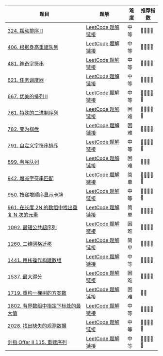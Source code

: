 | 题目                                                         | 题解                                                         | 难度 | 推荐指数 |
| ------------------------------------------------------------ | ------------------------------------------------------------ | ---- | -------- |
| [324. 摆动排序 II](https://leetcode.cn/problems/wiggle-sort-ii/) | [LeetCode 题解链接](https://leetcode.cn/problems/wiggle-sort-ii/solution/by-ac_oier-22bq/) | 中等 | 🤩🤩🤩🤩     |
| [406. 根据身高重建队列](https://leetcode.cn/problems/queue-reconstruction-by-height/) | [LeetCode 题解链接](https://leetcode.cn/problems/queue-reconstruction-by-height/solution/by-ac_oier-fda2/) | 中等 | 🤩🤩🤩🤩     |
| [481. 神奇字符串](https://leetcode.cn/problems/magical-string/) | [LeetCode 题解链接](https://leetcode.cn/problems/magical-string/solution/by-ac_oier-7wjo/) | 中等 | 🤩🤩🤩🤩     |
| [621. 任务调度器](https://leetcode.cn/problems/task-scheduler/) | [LeetCode 题解链接](https://leetcode.cn/problems/task-scheduler/solution/by-ac_oier-3560/) | 中等 | 🤩🤩🤩🤩     |
| [667. 优美的排列 II](https://leetcode.cn/problems/beautiful-arrangement-ii/) | [LeetCode 题解链接](https://leetcode.cn/problems/beautiful-arrangement-ii/solution/by-ac_oier-lyns/) | 中等 | 🤩🤩🤩🤩🤩    |
| [761. 特殊的二进制序列](https://leetcode.cn/problems/special-binary-string/) | [LeetCode 题解链接](https://leetcode.cn/problems/special-binary-string/solution/by-ac_oier-cz6h/) | 困难 | 🤩🤩🤩🤩🤩    |
| [782. 变为棋盘](https://leetcode.cn/problems/transform-to-chessboard/) | [LeetCode 题解链接](https://leetcode.cn/problems/transform-to-chessboard/solution/by-ac_oier-vf1m/) | 困难 | 🤩🤩🤩🤩     |
| [791. 自定义字符串排序](https://leetcode.cn/problems/custom-sort-string/) | [LeetCode 题解链接](https://leetcode.cn/problems/custom-sort-string/solution/by-ac_oier-ali0/) | 中等 | 🤩🤩🤩🤩🤩    |
| [899. 有序队列](https://leetcode.cn/problems/orderly-queue/) | [LeetCode 题解链接](https://leetcode.cn/problems/orderly-queue/solution/by-ac_oier-443m/) | 困难 | 🤩🤩🤩      |
| [942. 增减字符串匹配](https://leetcode.cn/problems/di-string-match/) | [LeetCode 题解链接](https://leetcode.cn/problems/di-string-match/solution/by-ac_oier-pvjk/) | 简单 | 🤩🤩🤩🤩🤩    |
| [950. 按递增顺序显示卡牌](https://leetcode.cn/problems/reveal-cards-in-increasing-order/) | [LeetCode 题解链接](https://leetcode.cn/problems/reveal-cards-in-increasing-order/solution/gong-shui-san-xie-jian-dan-mo-ni-ti-by-a-nu48/) | 中等 | 🤩🤩🤩🤩🤩    |
| [961. 在长度 2N 的数组中找出重复 N 次的元素](https://leetcode.cn/problems/n-repeated-element-in-size-2n-array/) | [LeetCode 题解链接](https://leetcode.cn/problems/n-repeated-element-in-size-2n-array/solution/by-ac_oier-bslq/) | 简单 | 🤩🤩🤩🤩     |
| [1092. 最短公共超序列](https://leetcode.cn/problems/shortest-common-supersequence/) | [LeetCode 题解链接](https://leetcode.cn/problems/shortest-common-supersequence/solution/by-ac_oier-s346/) | 困难 | 🤩🤩🤩🤩     |
| [1260. 二维网格迁移](https://leetcode.cn/problems/shift-2d-grid/) | [LeetCode 题解链接](https://leetcode.cn/problems/shift-2d-grid/solution/by-ac_oier-1blt/) | 简单 | 🤩🤩🤩🤩     |
| [1441. 用栈操作构建数组](https://leetcode.cn/problems/build-an-array-with-stack-operations/) | [LeetCode 题解链接](https://leetcode.cn/problems/build-an-array-with-stack-operations/solution/by-ac_oier-q37s/) | 中等 | 🤩🤩🤩🤩     |
| [1537. 最大得分](https://leetcode.cn/problems/get-the-maximum-score/) | [LeetCode 题解链接](https://leetcode.cn/problems/get-the-maximum-score/solution/by-ac_oier-ht78/) | 困难 | 🤩🤩🤩🤩     |
| [1719. 重构一棵树的方案数](https://leetcode-cn.com/problems/number-of-ways-to-reconstruct-a-tree/) | [LeetCode 题解链接](https://leetcode-cn.com/problems/number-of-ways-to-reconstruct-a-tree/solution/gong-shui-san-xie-gou-zao-yan-zheng-he-f-q6fc/) | 困难 | 🤩🤩       |
| [1802. 有界数组中指定下标处的最大值](https://leetcode.cn/problems/maximum-value-at-a-given-index-in-a-bounded-array/) | [LeetCode 题解链接](https://acoier.com/2023/01/06/1802.%20%E6%9C%89%E7%95%8C%E6%95%B0%E7%BB%84%E4%B8%AD%E6%8C%87%E5%AE%9A%E4%B8%8B%E6%A0%87%E5%A4%84%E7%9A%84%E6%9C%80%E5%A4%A7%E5%80%BC%EF%BC%88%E4%B8%AD%E7%AD%89%EF%BC%89/) | 中等 | 🤩🤩🤩🤩     |
| [2028. 找出缺失的观测数据](https://leetcode-cn.com/problems/find-missing-observations/) | [LeetCode 题解链接](https://leetcode-cn.com/problems/find-missing-observations/solution/by-ac_oier-x22k/) | 中等 | 🤩🤩🤩🤩🤩    |
| [剑指 Offer II 115. 重建序列](https://leetcode.cn/problems/ur2n8P/) | [LeetCode 题解链接](https://leetcode.cn/problems/ur2n8P/solution/by-ac_oier-oqxs/) | 中等 | 🤩🤩🤩🤩🤩    |

